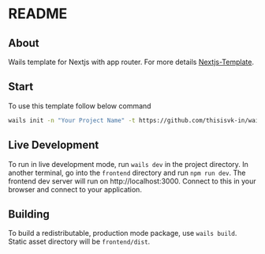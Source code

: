 # README

## About

Wails template for Nextjs with app router. For more details [Nextjs-Template](https://github.com/thisisvk-in/wails-template-nextjs-app-router).

## Start

To use this template follow below command

```bash
wails init -n "Your Project Name" -t https://github.com/thisisvk-in/wails-template-nextjs-app-router
```

## Live Development

To run in live development mode, run `wails dev` in the project directory. In another terminal, go into the `frontend`
directory and run `npm run dev`. The frontend dev server will run on http://localhost:3000. Connect to this in your
browser and connect to your application.

## Building

To build a redistributable, production mode package, use `wails build`. Static asset directory will be `frontend/dist`.
